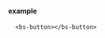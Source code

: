 <!--
 * @Author: 轻语
 * @Date: 2021-02-24 22:06:04
 * @LastEditors: 轻语
 * @LastEditTime: 2021-03-15 09:31:13
 * @Description: 
-->
#### example

```vue live
  <bs-button></bs-button>
```

